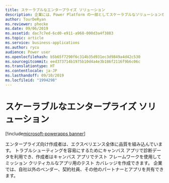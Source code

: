 ```yaml
---
title: スケーラブルなエンタープライズ ソリューション
description: 企業には、Power Platform の一部としてスケーラブルなソリューションがあります。
author: TourDeRyan
ms.reviewer: phecke
ms.date: 09/06/2019
ms.assetid: dac7c7ed-6cd0-e911-a968-000d3a4f3883
ms.topic: article
ms.service: business-applications
ms.author: rycu
audience: Power user
ms.openlocfilehash: b5b65f7290f6c314b35d931ec3d9849a4d42c530
ms.sourcegitcommit: eed373714b1975b10d4a4e3b186f2116f9b6c06c
ms.translationtype: HT
ms.contentlocale: ja-JP
ms.lasthandoff: 09/10/2019
ms.locfileid: "1994298"
---
```

# <a name="scalable-enterprise-solutions"></a>スケーラブルなエンタープライズ ソリューション

[!include[microsoft-powerapps banner](../includes/microsoft-powerapps.md)]

エンタープライズ向け作成者は、エクスペリエンス全体に品質を組み込んでいます。 トラブルシューティングを容易にするためにキャンバス アプリで診断データを利用でき、作成者はキャンバス アプリでテスト フレームワークを使用してミッション クリティカルなアプリ用のテスト カバレッジを作成できます。 企業では、自社以外のベンダー、契約社員、その他のパートナーとアプリを共有できます。